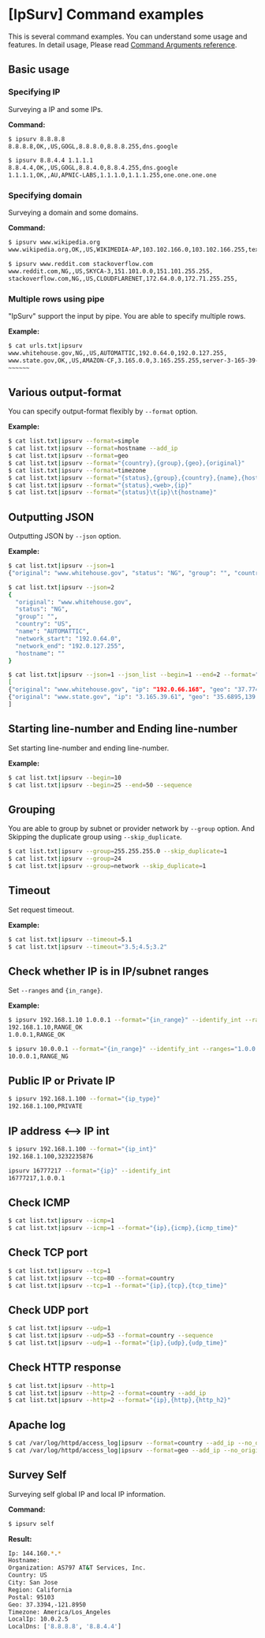 # [IpSurv] Command examples

This is several command examples. You can understand some usage and features. In detail usage, Please read [Command Arguments reference](command_arguments.md).

## Basic usage

### Specifying IP

Surveying a IP and some IPs.

**Command:**

```bash
$ ipsurv 8.8.8.8
8.8.8.8,OK,,US,GOGL,8.8.8.0,8.8.8.255,dns.google

$ ipsurv 8.8.4.4 1.1.1.1
8.8.4.4,OK,,US,GOGL,8.8.4.0,8.8.4.255,dns.google
1.1.1.1,OK,,AU,APNIC-LABS,1.1.1.0,1.1.1.255,one.one.one.one
```

### Specifying domain

Surveying a domain and some domains.

**Command:**

```bash
$ ipsurv www.wikipedia.org
www.wikipedia.org,OK,,US,WIKIMEDIA-AP,103.102.166.0,103.102.166.255,text-lb.eqsin.wikimedia.org

$ ipsurv www.reddit.com stackoverflow.com
www.reddit.com,NG,,US,SKYCA-3,151.101.0.0,151.101.255.255,
stackoverflow.com,NG,,US,CLOUDFLARENET,172.64.0.0,172.71.255.255,
```


### Multiple rows using pipe

"IpSurv" support the input by pipe. You are able to specify multiple rows.

**Example:**

```bash
$ cat urls.txt|ipsurv
www.whitehouse.gov,NG,,US,AUTOMATTIC,192.0.64.0,192.0.127.255,
www.state.gov,OK,,US,AMAZON-CF,3.165.0.0,3.165.255.255,server-3-165-39-26.nrt12.r.cloudfront.net
~~~~~~
```

## Various output-format

You can specify output-format flexibly by `--format` option.

**Example:**

```bash
$ cat list.txt|ipsurv --format=simple
$ cat list.txt|ipsurv --format=hostname --add_ip
$ cat list.txt|ipsurv --format=geo
$ cat list.txt|ipsurv --format="{country},{group},{geo},{original}"
$ cat list.txt|ipsurv --format=timezone
$ cat list.txt|ipsurv --format="{status},{group},{country},{name},{hostname}"
$ cat list.txt|ipsurv --format="{status},<web>,{ip}"
$ cat list.txt|ipsurv --format="{status}\t{ip}\t{hostname}"
```

## Outputting JSON

Outputting JSON by `--json` option.

**Example:**

```bash
$ cat list.txt|ipsurv --json=1
{"original": "www.whitehouse.gov", "status": "NG", "group": "", "country": "US", "name": "AUTOMATTIC", "network_start": "192.0.64.0", "network_end": "192.0.127.255", "hostname": ""}

$ cat list.txt|ipsurv --json=2
{
  "original": "www.whitehouse.gov",
  "status": "NG",
  "group": "",
  "country": "US",
  "name": "AUTOMATTIC",
  "network_start": "192.0.64.0",
  "network_end": "192.0.127.255",
  "hostname": ""
}

$ cat list.txt|ipsurv --json=1 --json_list --begin=1 --end=2 --format="{ip},{geo},{country}"
[
{"original": "www.whitehouse.gov", "ip": "192.0.66.168", "geo": "37.7749,-122.4194", "country": "US"},
{"original": "www.state.gov", "ip": "3.165.39.61", "geo": "35.6895,139.6917", "country": "JP"},
]
```

## Starting line-number and Ending line-number

Set starting line-number and ending line-number.

**Example:**

```bash
$ cat list.txt|ipsurv --begin=10
$ cat list.txt|ipsurv --begin=25 --end=50 --sequence
```

## Grouping

You are able to group by subnet or provider network by `--group` option. And Skipping the duplicate group using `--skip_duplicate`.

```bash
$ cat list.txt|ipsurv --group=255.255.255.0 --skip_duplicate=1
$ cat list.txt|ipsurv --group=24
$ cat list.txt|ipsurv --group=network --skip_duplicate=1
```

## Timeout

Set request timeout.

**Example:**

```bash
$ cat list.txt|ipsurv --timeout=5.1
$ cat list.txt|ipsurv --timeout="3.5;4.5;3.2"
```

## Check whether IP is in IP/subnet ranges

Set ```--ranges``` and ```{in_range}```.

**Example:**

```bash
$ ipsurv 192.168.1.10 1.0.0.1 --format="{in_range}" --identify_int --ranges="1.0.0.1/24;192.168.1.8/24"
192.168.1.10,RANGE_OK
1.0.0.1,RANGE_OK
```

```bash
$ ipsurv 10.0.0.1 --format="{in_range}" --identify_int --ranges="1.0.0.1/24;192.168.1.8/24"
10.0.0.1,RANGE_NG
```

## Public IP or Private IP

```bash
$ ipsurv 192.168.1.100 --format="{ip_type}"
192.168.1.100,PRIVATE
```

## IP address <--> IP int

```bash
$ ipsurv 192.168.1.100 --format="{ip_int}"
192.168.1.100,3232235876
```

```bash
ipsurv 16777217 --format="{ip}" --identify_int
16777217,1.0.0.1
```


## Check ICMP

```bash
$ cat list.txt|ipsurv --icmp=1
$ cat list.txt|ipsurv --icmp=1 --format="{ip},{icmp},{icmp_time}"
```

## Check TCP port

```bash
$ cat list.txt|ipsurv --tcp=1
$ cat list.txt|ipsurv --tcp=80 --format=country
$ cat list.txt|ipsurv --tcp=1 --format="{ip},{tcp},{tcp_time}"
```

## Check UDP port

```bash
$ cat list.txt|ipsurv --udp=1
$ cat list.txt|ipsurv --udp=53 --format=country --sequence
$ cat list.txt|ipsurv --udp=1 --format="{ip},{udp},{udp_time}"
```

## Check HTTP response

```bash
$ cat list.txt|ipsurv --http=1
$ cat list.txt|ipsurv --http=2 --format=country --add_ip
$ cat list.txt|ipsurv --http=2 --format="{ip},{http},{http_h2}"
```


## Apache log

```bash
$ cat /var/log/httpd/access_log|ipsurv --format=country --add_ip --no_original
$ cat /var/log/httpd/access_log|ipsurv --format=geo --add_ip --no_original
```

## Survey Self

Surveying self global IP and local IP information.

**Command:**

```bash
$ ipsurv self 
```

**Result:**

```bash
Ip: 144.160.*.*
Hostname: 
Organization: AS797 AT&T Services, Inc.
Country: US
City: San Jose
Region: California
Postal: 95103
Geo: 37.3394,-121.8950
Timezone: America/Los_Angeles
LocalIp: 10.0.2.5
LocalDns: ['8.8.8.8', '8.8.4.4']
```

